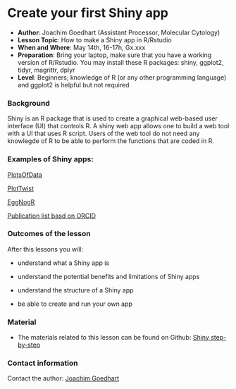# Create your first Shiny app

- **Author**: Joachim Goedhart (Assistant Processor, Molecular Cytology)
- **Lesson Topic**: How to make a Shiny app in R/Rstudio
- **When and Where**: May 14th, 16-17h, Gx.xxx
- **Preparation**: Bring your laptop, make sure that you have a working version of R/Rstudio. You may install these R packages: shiny, ggplot2, tidyr, magrittr, dplyr
- **Level**: Beginners; knowledge of R (or any other programming language) and ggplot2 is helpful but not required

### Background

Shiny is an R package that is used to create a graphical web-based user interface (UI) that controls R. A shiny web app allows one to build a web tool with a UI that uses R script. Users of the web tool do not need any knowlegde of R to be able to perform the functions that are coded in R.

### Examples of Shiny apps:

[PlotsOfData](https://huygens.science.uva.nl/PlotsOfData/)

[PlotTwist](https://huygens.science.uva.nl/PlotTwist/)

[EggNogR](https://hadley.shinyapps.io/eggnogr/)

[Publication list basd on ORCID](https://aushsi.shinyapps.io/orcid/)

### Outcomes of the lesson

After this lessons you will:

* understand what a Shiny app is

* understand the potential benefits and limitations of Shiny apps

* understand the structure of a Shiny app

* be able to create and run your own app

### Material
* The materials related to this lesson can be found on Github: [Shiny step-by-step](https://github.com/JoachimGoedhart/Shiny_step-by-step/)

### Contact information

Contact the author: [Joachim Goedhart](http://www.molcyto.nl/Joachim/Contact.html)

